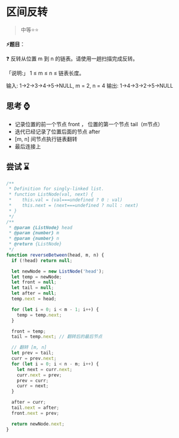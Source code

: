 # 区间反转

> 中等⭐⭐

**⚡题目**：

❓ 反转从位置 m 到 n 的链表。请使用一趟扫描完成反转。

「说明:」 1 ≤ m ≤ n ≤ 链表长度。

输入: 1->2->3->4->5->NULL, m = 2, n = 4
输出: 1->4->3->2->5->NULL

## 思考 ⌚

- 记录位置的前一个节点 front ， 位置的第一个节点 tail（m节点）
- 迭代已经记录了位置后面的节点 after
- [m, n] 间节点执行链表翻转
- 最后连接上

## 尝试 ⌛

```js
/**
 * Definition for singly-linked list.
 * function ListNode(val, next) {
 *    this.val = (val===undefined ? 0 : val)
 *    this.next = (next===undefined ? null : next)
 * }
 */
/**
 * @param {ListNode} head
 * @param {number} m
 * @param {number} n
 * @return {ListNode}
 */
function reverseBetween(head, m, n) {
  if (!head) return null;

  let newNode = new ListNode('head');
  let temp = newNode;
  let front = null;
  let tail = null;
  let after = null;
  temp.next = head;

  for (let i = 0; i < m - 1; i++) {
    temp = temp.next;
  }

  front = temp;
  tail = temp.next; // 翻转后的最后节点

  // 翻转 [m, n]
  let prev = tail;
  curr = prev.next;
  for (let i = 0; i < n - m; i++) {
    let next = curr.next;
    curr.next = prev;
    prev = curr;
    curr = next;
  }

  after = curr;
  tail.next = after;
  front.next = prev;

  return newNode.next;
}
```
